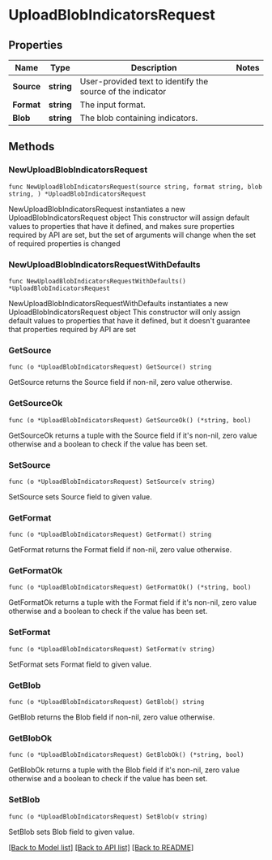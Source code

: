 # UploadBlobIndicatorsRequest

## Properties

Name | Type | Description | Notes
------------ | ------------- | ------------- | -------------
**Source** | **string** | User-provided text to identify the source of the indicator | 
**Format** | **string** | The input format. | 
**Blob** | **string** | The blob containing indicators. | 

## Methods

### NewUploadBlobIndicatorsRequest

`func NewUploadBlobIndicatorsRequest(source string, format string, blob string, ) *UploadBlobIndicatorsRequest`

NewUploadBlobIndicatorsRequest instantiates a new UploadBlobIndicatorsRequest object
This constructor will assign default values to properties that have it defined,
and makes sure properties required by API are set, but the set of arguments
will change when the set of required properties is changed

### NewUploadBlobIndicatorsRequestWithDefaults

`func NewUploadBlobIndicatorsRequestWithDefaults() *UploadBlobIndicatorsRequest`

NewUploadBlobIndicatorsRequestWithDefaults instantiates a new UploadBlobIndicatorsRequest object
This constructor will only assign default values to properties that have it defined,
but it doesn't guarantee that properties required by API are set

### GetSource

`func (o *UploadBlobIndicatorsRequest) GetSource() string`

GetSource returns the Source field if non-nil, zero value otherwise.

### GetSourceOk

`func (o *UploadBlobIndicatorsRequest) GetSourceOk() (*string, bool)`

GetSourceOk returns a tuple with the Source field if it's non-nil, zero value otherwise
and a boolean to check if the value has been set.

### SetSource

`func (o *UploadBlobIndicatorsRequest) SetSource(v string)`

SetSource sets Source field to given value.


### GetFormat

`func (o *UploadBlobIndicatorsRequest) GetFormat() string`

GetFormat returns the Format field if non-nil, zero value otherwise.

### GetFormatOk

`func (o *UploadBlobIndicatorsRequest) GetFormatOk() (*string, bool)`

GetFormatOk returns a tuple with the Format field if it's non-nil, zero value otherwise
and a boolean to check if the value has been set.

### SetFormat

`func (o *UploadBlobIndicatorsRequest) SetFormat(v string)`

SetFormat sets Format field to given value.


### GetBlob

`func (o *UploadBlobIndicatorsRequest) GetBlob() string`

GetBlob returns the Blob field if non-nil, zero value otherwise.

### GetBlobOk

`func (o *UploadBlobIndicatorsRequest) GetBlobOk() (*string, bool)`

GetBlobOk returns a tuple with the Blob field if it's non-nil, zero value otherwise
and a boolean to check if the value has been set.

### SetBlob

`func (o *UploadBlobIndicatorsRequest) SetBlob(v string)`

SetBlob sets Blob field to given value.



[[Back to Model list]](../README.md#documentation-for-models) [[Back to API list]](../README.md#documentation-for-api-endpoints) [[Back to README]](../README.md)


